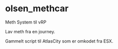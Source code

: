 # olsen_methcar
Meth System til vRP

Lav meth fra en journey.

Gammelt script til AtlasCity som er omkodet fra ESX.
